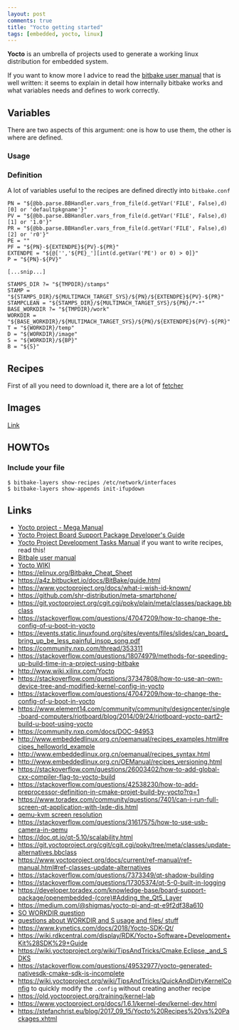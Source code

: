 ```yaml
---
layout: post
comments: true
title: "Yocto getting started"
tags: [embedded, yocto, linux]
---
```


**Yocto** is an umbrella of projects used to generate a working linux distribution for embedded system.

If you want to know more I advice to read the [bitbake user manual](https://www.yoctoproject.org/docs/1.6/bitbake-user-manual/bitbake-user-manual.html)
that is well written: it seems to explain in detail how internally bitbake works and what variables needs
and defines to work correctly.

## Variables

There are two aspects of this argument: one is how to use them, the other is where are defined.

### Usage

### Definition

A lot of variables useful to the recipes are defined directly into ``bitbake.conf``

```
PN = "${@bb.parse.BBHandler.vars_from_file(d.getVar('FILE', False),d)[0] or 'defaultpkgname'}"
PV = "${@bb.parse.BBHandler.vars_from_file(d.getVar('FILE', False),d)[1] or '1.0'}"
PR = "${@bb.parse.BBHandler.vars_from_file(d.getVar('FILE', False),d)[2] or 'r0'}"
PE = ""
PF = "${PN}-${EXTENDPE}${PV}-${PR}"
EXTENDPE = "${@['','${PE}_'][int(d.getVar('PE') or 0) > 0]}"
P = "${PN}-${PV}"

[...snip...]

STAMPS_DIR ?= "${TMPDIR}/stamps"
STAMP = "${STAMPS_DIR}/${MULTIMACH_TARGET_SYS}/${PN}/${EXTENDPE}${PV}-${PR}"
STAMPCLEAN = "${STAMPS_DIR}/${MULTIMACH_TARGET_SYS}/${PN}/*-*"
BASE_WORKDIR ?= "${TMPDIR}/work"
WORKDIR = "${BASE_WORKDIR}/${MULTIMACH_TARGET_SYS}/${PN}/${EXTENDPE}${PV}-${PR}"
T = "${WORKDIR}/temp"
D = "${WORKDIR}/image"
S = "${WORKDIR}/${BP}"
B = "${S}"

```

## Recipes

First of all you need to download it, there are a lot of [fetcher](https://www.yoctoproject.org/docs/2.5/bitbake-user-manual/bitbake-user-manual.html#bb-fetchers)

## Images

[Link](https://www.yoctoproject.org/docs/current/mega-manual/mega-manual.html#ref-images)

## HOWTOs

### Include your file

```
$ bitbake-layers show-recipes /etc/network/interfaces
$ bitbake-layers show-appends init-ifupdown
```

## Links

 - [Yocto project - Mega Manual](https://www.yoctoproject.org/docs/current/mega-manual/mega-manual.html)
 - [Yocto Project Board Support Package Developer's Guide](https://www.yoctoproject.org/docs/2.4/bsp-guide/bsp-guide.html)
 - [Yocto Project Development Tasks Manual](https://www.yoctoproject.org/docs/current/dev-manual/dev-manual.html) if you want to write recipes, read this!
 - [Bitbale user manual](https://www.yoctoproject.org/docs/1.6/bitbake-user-manual/bitbake-user-manual.html)
 - [Yocto WIKI](https://wiki.yoctoproject.org/wiki/Main_Page)
 - https://elinux.org/Bitbake_Cheat_Sheet
 - https://a4z.bitbucket.io/docs/BitBake/guide.html
 - https://www.yoctoproject.org/docs/what-i-wish-id-known/
 - https://github.com/shr-distribution/meta-smartphone/
 - https://git.yoctoproject.org/cgit.cgi/poky/plain/meta/classes/package.bbclass
 - https://stackoverflow.com/questions/47047209/how-to-change-the-config-of-u-boot-in-yocto
 - https://events.static.linuxfound.org/sites/events/files/slides/can_board_bring_up_be_less_painful_insop_song.pdf
 - https://community.nxp.com/thread/353311
 - https://stackoverflow.com/questions/18074979/methods-for-speeding-up-build-time-in-a-project-using-bitbake
 - http://www.wiki.xilinx.com/Yocto
 - https://stackoverflow.com/questions/37347808/how-to-use-an-own-device-tree-and-modified-kernel-config-in-yocto
 - https://stackoverflow.com/questions/47047209/how-to-change-the-config-of-u-boot-in-yocto
 - https://www.element14.com/community/community/designcenter/single-board-computers/riotboard/blog/2014/09/24/riotboard-yocto-part2-build-u-boot-using-yocto
 - https://community.nxp.com/docs/DOC-94953
 - http://www.embeddedlinux.org.cn/oemanual/recipes_examples.html#recipes_helloworld_example
 - http://www.embeddedlinux.org.cn/oemanual/recipes_syntax.html
 - http://www.embeddedlinux.org.cn/OEManual/recipes_versioning.html
 - https://stackoverflow.com/questions/26003402/how-to-add-global-cxx-compiler-flag-to-yocto-build
 - https://stackoverflow.com/questions/42538230/how-to-add-preprocessor-definition-in-cmake-projet-build-by-yocto?rq=1
 - https://www.toradex.com/community/questions/7401/can-i-run-full-screen-qt-application-with-lxde-dis.html
 - [qemu-kvm screen resolution](https://bbs.archlinux.org/viewtopic.php?id=153526)
 - https://stackoverflow.com/questions/31617575/how-to-use-usb-camera-in-qemu
 - https://doc.qt.io/qt-5.10/scalability.html
 - https://git.yoctoproject.org/cgit/cgit.cgi/poky/tree/meta/classes/update-alternatives.bbclass
 - https://www.yoctoproject.org/docs/current/ref-manual/ref-manual.html#ref-classes-update-alternatives
 - https://stackoverflow.com/questions/7373349/qt-shadow-building
 - https://stackoverflow.com/questions/17305374/qt-5-0-built-in-logging
 - https://developer.toradex.com/knowledge-base/board-support-package/openembedded-(core)#Adding_the_Qt5_Layer
 - https://medium.com/@shigmas/yocto-pi-and-qt-e9f2df38a610
 - [SO WORKDIR question](https://stackoverflow.com/questions/28827764/workdir-in-yocto-receipe)
 - [questions about WORKDIR and S usage and files/ stuff](http://lists.openembedded.org/pipermail/openembedded-core/2015-February/101990.html)
 - https://www.kynetics.com/docs/2018/Yocto-SDK-Qt/
 - https://wiki.rdkcentral.com/display/RDK/Yocto+Software+Development+Kit%28SDK%29+Guide
 - https://wiki.yoctoproject.org/wiki/TipsAndTricks/Cmake,Eclipse,_and_SDKS
 - https://stackoverflow.com/questions/49532977/yocto-generated-nativesdk-cmake-sdk-is-incomplete
 - https://wiki.yoctoproject.org/wiki/TipsAndTricks/QuickAndDirtyKernelConfig to quickly modify the ``.config`` without creating another recipe
 - https://old.yoctoproject.org/training/kernel-lab
 - https://www.yoctoproject.org/docs/1.6.1/kernel-dev/kernel-dev.html
 - https://stefanchrist.eu/blog/2017_09_15/Yocto%20Recipes%20vs%20Packages.xhtml

